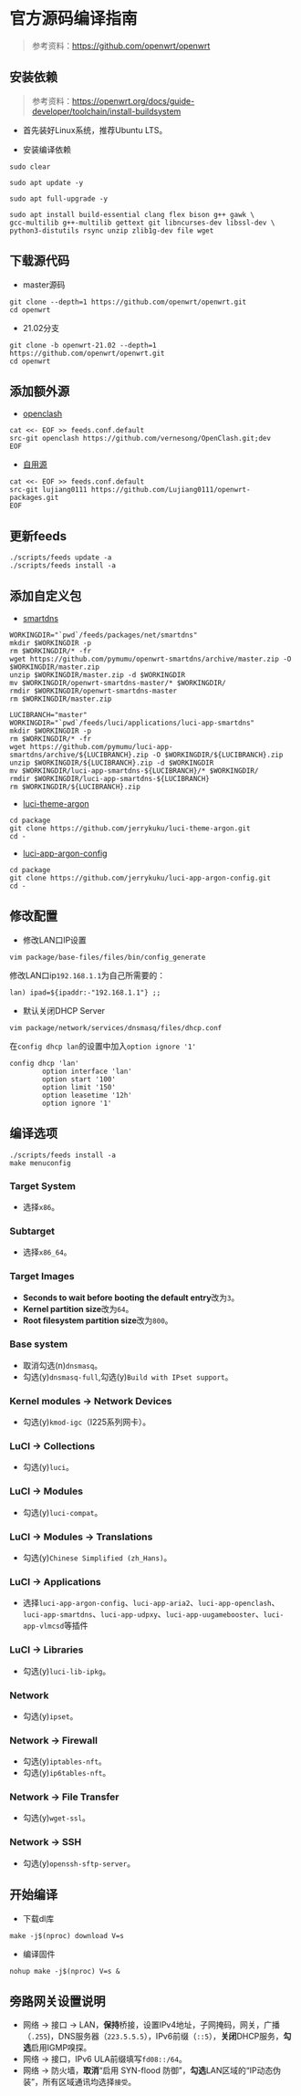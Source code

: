 # 官方源码编译指南

> 参考资料：<https://github.com/openwrt/openwrt>

## 安装依赖

> 参考资料：<https://openwrt.org/docs/guide-developer/toolchain/install-buildsystem>

+ 首先装好Linux系统，推荐Ubuntu LTS。

+ 安装编译依赖

```shell
sudo clear
```

```shell
sudo apt update -y
```

```shell
sudo apt full-upgrade -y
```

```shell
sudo apt install build-essential clang flex bison g++ gawk \
gcc-multilib g++-multilib gettext git libncurses-dev libssl-dev \
python3-distutils rsync unzip zlib1g-dev file wget
```

## 下载源代码

+ master源码

```shell
git clone --depth=1 https://github.com/openwrt/openwrt.git
cd openwrt
```

+ 21.02分支

```shell
git clone -b openwrt-21.02 --depth=1 https://github.com/openwrt/openwrt.git
cd openwrt
```

## 添加额外源

+ [openclash](https://github.com/vernesong/OpenClash)

```shell
cat <<- EOF >> feeds.conf.default
src-git openclash https://github.com/vernesong/OpenClash.git;dev
EOF
```

+ [自用源](https://github.com/Lujiang0111/openwrt-packages)

```shell
cat <<- EOF >> feeds.conf.default
src-git lujiang0111 https://github.com/Lujiang0111/openwrt-packages.git
EOF
```

## 更新feeds

```shell
./scripts/feeds update -a
./scripts/feeds install -a
```

## 添加自定义包

+ [smartdns](https://github.com/pymumu/luci-app-smartdns)

```shell
WORKINGDIR="`pwd`/feeds/packages/net/smartdns"
mkdir $WORKINGDIR -p
rm $WORKINGDIR/* -fr
wget https://github.com/pymumu/openwrt-smartdns/archive/master.zip -O $WORKINGDIR/master.zip
unzip $WORKINGDIR/master.zip -d $WORKINGDIR
mv $WORKINGDIR/openwrt-smartdns-master/* $WORKINGDIR/
rmdir $WORKINGDIR/openwrt-smartdns-master
rm $WORKINGDIR/master.zip

LUCIBRANCH="master"
WORKINGDIR="`pwd`/feeds/luci/applications/luci-app-smartdns"
mkdir $WORKINGDIR -p
rm $WORKINGDIR/* -fr
wget https://github.com/pymumu/luci-app-smartdns/archive/${LUCIBRANCH}.zip -O $WORKINGDIR/${LUCIBRANCH}.zip
unzip $WORKINGDIR/${LUCIBRANCH}.zip -d $WORKINGDIR
mv $WORKINGDIR/luci-app-smartdns-${LUCIBRANCH}/* $WORKINGDIR/
rmdir $WORKINGDIR/luci-app-smartdns-${LUCIBRANCH}
rm $WORKINGDIR/${LUCIBRANCH}.zip
```

+ [luci-theme-argon](https://github.com/jerrykuku/luci-theme-argon)

```shell
cd package
git clone https://github.com/jerrykuku/luci-theme-argon.git
cd -
```

+ [luci-app-argon-config](https://github.com/jerrykuku/luci-app-argon-config)

```shell
cd package
git clone https://github.com/jerrykuku/luci-app-argon-config.git
cd -
```

## 修改配置

+ 修改LAN口IP设置

```shell
vim package/base-files/files/bin/config_generate
```

修改LAN口ip```192.168.1.1```为自己所需要的：

```shell
lan) ipad=${ipaddr:-"192.168.1.1"} ;;
```

+ 默认关闭DHCP Server

```shell
vim package/network/services/dnsmasq/files/dhcp.conf
```

在```config dhcp lan```的设置中加入```option ignore '1'```

```config
config dhcp 'lan'
        option interface 'lan'
        option start '100'
        option limit '150'
        option leasetime '12h'
        option ignore '1'
```

## 编译选项

```shell
./scripts/feeds install -a
make menuconfig
```

### Target System

+ 选择```x86```。

### Subtarget

+ 选择```x86_64```。

### Target Images

+ **Seconds to wait before booting the default entry**改为```3```。
+ **Kernel partition size**改为```64```。
+ **Root filesystem partition size**改为```800```。

### Base system

+ 取消勾选(n)```dnsmasq```。
+ 勾选(y)```dnsmasq-full```,勾选(y)```Build with IPset support```。

### Kernel modules -> Network Devices

+ 勾选(y)```kmod-igc```（I225系列网卡）。

### LuCI -> Collections

+ 勾选(y)```luci```。

### LuCI -> Modules

+ 勾选(y)```luci-compat```。

### LuCI -> Modules -> Translations

+ 勾选(y)```Chinese Simplified (zh_Hans)```。

### LuCI -> Applications

+ 选择```luci-app-argon-config```、```luci-app-aria2```、```luci-app-openclash```、```luci-app-smartdns```、```luci-app-udpxy```、```luci-app-uugamebooster```、```luci-app-vlmcsd```等插件

### LuCI -> Libraries

+ 勾选(y)```luci-lib-ipkg```。

### Network

+ 勾选(y)```ipset```。

### Network -> Firewall

+ 勾选(y)```iptables-nft```。
+ 勾选(y)```ip6tables-nft```。

### Network -> File Transfer

+ 勾选(y)```wget-ssl```。

### Network -> SSH

+ 勾选(y)```openssh-sftp-server```。

## 开始编译

+ 下载dl库

```shell
make -j$(nproc) download V=s
```

+ 编译固件

```shell
nohup make -j$(nproc) V=s &
```

## 旁路网关设置说明

+ 网络 -> 接口 -> LAN，**保持**桥接，设置IPv4地址，子网掩码，网关，广播（```.255```)，DNS服务器（```223.5.5.5```），IPv6前缀（```::5```），**关闭**DHCP服务，**勾选**启用IGMP嗅探。
+ 网络 -> 接口，IPv6 ULA前缀填写```fd08::/64```。
+ 网络 -> 防火墙，**取消**“启用 SYN-flood 防御”，**勾选**LAN区域的“IP动态伪装”，所有区域通讯均选择```接受```。
